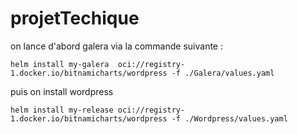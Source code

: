 # projetTechique
on lance d'abord   galera via la commande suivante :

```
helm install my-galera  oci://registry-1.docker.io/bitnamicharts/wordpress -f ./Galera/values.yaml
```

puis on install  wordpress 


```
helm install my-release oci://registry-1.docker.io/bitnamicharts/wordpress -f ./Wordpress/values.yaml
```
